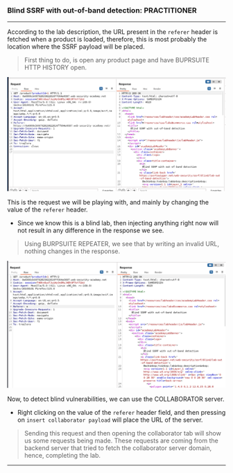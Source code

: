 
### Blind SSRF with out-of-band detection: PRACTITIONER

---

According to the lab description, the URL present in the `referer` header is fetched when a product is loaded, therefore, this is most probably the location where the SSRF payload will be placed.

> First thing to do, is open any product page and have BUPRSUITE HTTP HISTORY open.

![](./screenshots/lab6-1.png)

This is the request we will be playing with, and mainly by changing the value of the `referer` header.
- Since we know this is a blind lab, then injecting anything right now will not result in any difference in the response we see.

> Using BURPSUITE REPEATER, we see that by writing an invalid URL, nothing changes in the response.

![](./screenshots/lab6-2.png)

Now, to detect blind vulnerabilities, we can use the COLLABORATOR server.
- Right clicking on the value of the `referer` header field, and then pressing on `insert collaborator payload` will place the URL of the server.

> Sending this request and then opening the collaborator tab will show us some requests being made. These requests are coming from the backend server that tried to fetch the collaborator server domain, hence, completing the lab.

---

